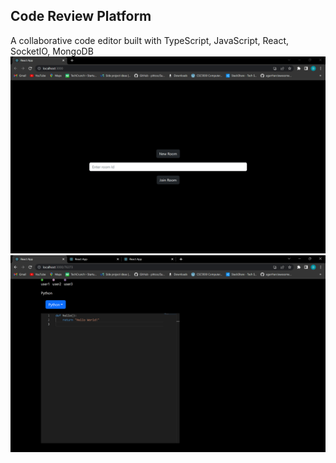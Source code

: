 ## Code Review Platform
A collaborative code editor built with TypeScript, JavaScript, React, SocketIO, MongoDB
![Image Alt Text](assets/homepage.png)
![Image Alt Text](assets/editor.png)